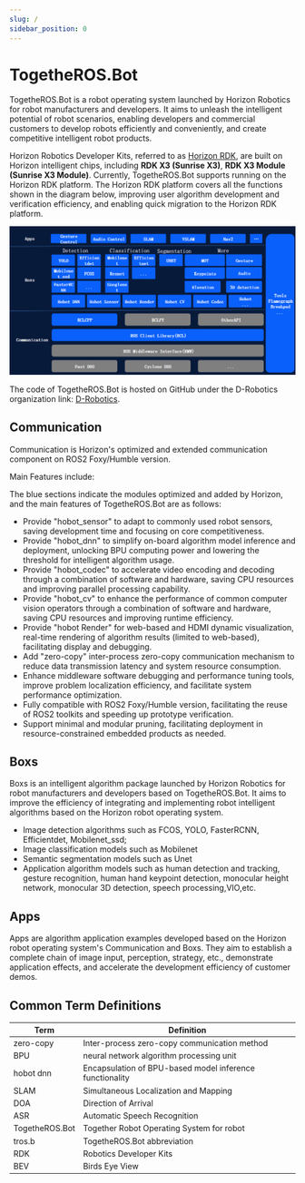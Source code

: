```yaml
---
slug: /
sidebar_position: 0
---
```


# TogetheROS.Bot
TogetheROS.Bot is a robot operating system launched by Horizon Robotics for robot manufacturers and developers. It aims to unleash the intelligent potential of robot scenarios, enabling developers and commercial customers to develop robots efficiently and conveniently, and create competitive intelligent robot products.

Horizon Robotics Developer Kits, referred to as [Horizon RDK](https://developer.horizon.cc/documents_rdk/), are built on Horizon intelligent chips, including **RDK X3 (Sunrise X3)**, **RDK X3 Module (Sunrise X3 Module)**. Currently, TogetheROS.Bot supports running on the Horizon RDK platform. The Horizon RDK platform covers all the functions shown in the diagram below, improving user algorithm development and verification efficiency, and enabling quick migration to the Horizon RDK platform.

![TROS-Diagram](/../static/img/05_Robot_development/image/TogetheROS.png)

The code of TogetheROS.Bot is hosted on GitHub under the D-Robotics organization link: [D-Robotics](https://github.com/D-Robotics).

## Communication
Communication is Horizon's optimized and extended communication component on ROS2 Foxy/Humble version.

Main Features include:

The blue sections indicate the modules optimized and added by Horizon, and the main features of TogetheROS.Bot are as follows:

- Provide "hobot_sensor" to adapt to commonly used robot sensors, saving development time and focusing on core competitiveness.
- Provide "hobot_dnn" to simplify on-board algorithm model inference and deployment, unlocking BPU computing power and lowering the threshold for intelligent algorithm usage.
- Provide "hobot_codec" to accelerate video encoding and decoding through a combination of software and hardware, saving CPU resources and improving parallel processing capability.
- Provide "hobot_cv" to enhance the performance of common computer vision operators through a combination of software and hardware, saving CPU resources and improving runtime efficiency.
- Provide "hobot Render" for web-based and HDMI dynamic visualization, real-time rendering of algorithm results (limited to web-based), facilitating display and debugging.
- Add "zero-copy" inter-process zero-copy communication mechanism to reduce data transmission latency and system resource consumption.
- Enhance middleware software debugging and performance tuning tools, improve problem localization efficiency, and facilitate system performance optimization.
- Fully compatible with ROS2 Foxy/Humble version, facilitating the reuse of ROS2 toolkits and speeding up prototype verification.
- Support minimal and modular pruning, facilitating deployment in resource-constrained embedded products as needed.

## Boxs
Boxs is an intelligent algorithm package launched by Horizon Robotics for robot manufacturers and developers based on TogetheROS.Bot. It aims to improve the efficiency of integrating and implementing robot intelligent algorithms based on the Horizon robot operating system.

- Image detection algorithms such as FCOS, YOLO, FasterRCNN, Efficientdet, Mobilenet_ssd;
- Image classification models such as Mobilenet
- Semantic segmentation models such as Unet
- Application algorithm models such as human detection and tracking, gesture recognition, human hand keypoint detection, monocular height network, monocular 3D detection, speech processing,VIO,etc.

## Apps
Apps are algorithm application examples developed based on the Horizon robot operating system's Communication and Boxs. They aim to establish a complete chain of image input, perception, strategy, etc., demonstrate application effects, and accelerate the development efficiency of customer demos.

## Common Term Definitions

| Term                             | Definition                                               |
| ---------------------------------| --------------------------------------------------------|
| zero-copy                        | Inter-process zero-copy communication method             |
| BPU                              | neural network algorithm processing unit             |
| hobot dnn                        | Encapsulation of BPU-based model inference functionality |
| SLAM                              | Simultaneous Localization and Mapping |
| DOA                               | Direction of Arrival                     |
| ASR                               | Automatic Speech Recognition             |
| TogetheROS.Bot                    | Together Robot Operating System for robot    |
| tros.b                            | TogetheROS.Bot abbreviation               |
| RDK                               | Robotics Developer Kits                   |
| BEV                               | Birds Eye View                   |